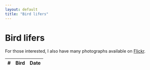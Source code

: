 ```yaml
---
layout: default
title: "Bird lifers"
---
```


# Bird lifers

For those interested, I also have many photographs available on [Flickr](https://www.flickr.com/photos/chrisdown/albums/72157711447135721?layout=justified).

<link rel="stylesheet" href="https://unpkg.com/leaflet@1.7.1/dist/leaflet.css"/>
<script src="https://unpkg.com/leaflet@1.7.1/dist/leaflet.js"></script>
<link rel="stylesheet" href="https://cdnjs.cloudflare.com/ajax/libs/leaflet.fullscreen/3.0.1/Control.FullScreen.min.css" />
<script src="https://cdnjs.cloudflare.com/ajax/libs/leaflet.fullscreen/3.0.1/Control.FullScreen.min.js"></script>
<link rel="stylesheet" href="https://cdnjs.cloudflare.com/ajax/libs/leaflet.markercluster/1.4.1/MarkerCluster.css"/>
<link rel="stylesheet" href="https://cdnjs.cloudflare.com/ajax/libs/leaflet.markercluster/1.4.1/MarkerCluster.Default.css"/>
<script src="https://cdnjs.cloudflare.com/ajax/libs/leaflet.markercluster/1.4.1/leaflet.markercluster.js"></script>

<div id="map"></div>
<div id="sightings-table-container">
    <table id="sightings-table">
        <thead>
            <tr>
                <th>#</th>
                <th>Bird</th>
                <th>Date</th>
            </tr>
        </thead>
        <tbody>
            <!-- Rows will be added here dynamically -->
        </tbody>
    </table>
</div>

<script>
    var map = L.map('map', {
        fullscreenControl: true,
        fullscreenControlOptions: {
            forceSeparateButton: true,
            position: 'topright'
        }
    }).fitWorld();
    L.tileLayer('https://{s}.tile.openstreetmap.org/{z}/{x}/{y}.png', {
        maxZoom: 19,
    }).addTo(map);

    L.Control.textbox = L.Control.extend({
        onAdd: function(map) {
            var text = L.DomUtil.create('span');
            text.id = "bird_tips";
            text.innerHTML = "<span style=\"background-color: rgba(255, 255, 255, 0.5); padding: 0.2em\">Click an entry in the table to focus the map</span>"
            return text;
        },

        onRemove: function(map) { }
    });
    L.control.textbox = function(opts) { return new L.Control.textbox(opts);}
    L.control.textbox({ position: 'bottomleft' }).addTo(map);

    var zoomLevel = 18;

    // disableClusteringAtZoom value should match the same as map.setView()
    var markers = L.markerClusterGroup({ maxClusterRadius: 50, disableClusteringAtZoom: zoomLevel });

    // From lifers.py
    var sightings = [["2017-11-25 16:49", "Tristram's Starling", "Onychognathus tristramii", 31.315917, 35.353886], ["2020-02-13 16:10", "Magnificent Frigatebird", "Fregata magnificens", 13.857731228969316, -61.06208648088452], ["2020-02-14 09:34", "Bananaquit", "Coereba flaveola", 13.851950232, -61.048821832], ["2020-02-14 09:35", "Grey Trembler", "Cinclocerthia gutturalis", 13.85184633, -61.04861106], ["2020-02-14 09:41", "Purple-throated Carib", "Eulampis jugularis", 13.85236906, -61.048686715], ["2020-02-14 16:13", "Lesser Antillean Bullfinch", "Loxigilla noctis", 13.851974769932797, -61.048160431068865], ["2020-02-14 16:21", "Antillean Crested Hummingbird", "Orthorhyncus cristatus", 13.85110744576221, -61.04806698426571], ["2020-02-14 16:25", "Grey Kingbird", "Tyrannus dominicensis", 13.852102451878904, -61.048110104437484], ["2020-02-14 16:32", "Carib Grackle", "Quiscalus lugubris", 13.852383422, -61.048688598], ["2022-03-22 04:50", "Peregrine Falcon", "Falco peregrinus", 41.737265544406995, -74.18890005739351], ["2022-04-28 03:59", "Grey Wagtail", "Motacilla cinerea", 54.903219959864586, -1.5942838623971056], ["2022-06-27 03:41", "Griffon Vulture", "Gyps fulvus", 43.78088144013459, 6.39015315340086], ["2022-11-17 17:25", "Anna's Hummingbird", "Calypte anna", 37.76901379734832, -122.47222973146887], ["2022-11-17 17:27", "Hooded Merganser", "Lophodytes cucullatus", 37.768579541, -122.472643074], ["2022-11-17 17:29", "Song Sparrow", "Melospiza melodia", 37.769117014229636, -122.47210066139671], ["2022-11-17 17:30", "Dark-eyed Junco", "Junco hyemalis", 37.76898504744927, -122.47236826710215], ["2022-11-17 17:32", "Grey-headed Chickadee", "Poecile cinctus", 37.76894446043457, -122.47223281120853], ["2022-11-17 17:35", "American Robin", "Turdus migratorius", 37.770291, -122.46860899999997], ["2022-11-18 17:36", "Brown Pelican", "Pelecanus occidentalis", 37.805716784421776, -122.45339433212598], ["2022-11-18 17:40", "Snowy Egret", "Egretta thula", 37.806173808726605, -122.44996835128326], ["2022-11-18 17:42", "Killdeer", "Charadrius vociferus", 37.8047262030875, -122.45129521827101], ["2022-11-18 17:44", "White-crowned Sparrow", "Zonotrichia leucophrys", 37.80532932261164, -122.4515948663544], ["2022-11-18 17:46", "American White Pelican", "Pelecanus erythrorhynchos", 37.804171915382, -122.45005160626175], ["2023-01-18 09:44", "Common Merganser", "Mergus merganser", 53.75175517349464, -1.4248021701375535], ["2023-01-28 09:40", "Eurasian Teal", "Anas crecca", 53.75136448729458, -1.4239828415227294], ["2023-01-28 10:43", "Common Pochard", "Aythya ferina", 53.751699812365814, -1.3995335625759253], ["2023-01-28 10:58", "Song Thrush", "Turdus philomelos", 52.0916588535104, 0.05431944365309959], ["2023-01-28 11:00", "Eurasian Wigeon", "Mareca penelope", 53.74950969103727, -1.3962101073332462], ["2023-01-28 11:10", "Common Kestrel", "Falco tinnunculus", 53.74920749007112, -1.3895398208613583], ["2023-01-28 14:58", "Gadwall", "Mareca strepera", 52.090176349199155, 0.052510102559296], ["2023-01-29 13:01", "Common Murre", "Uria aalge", 54.151555684139254, -0.17474563384331532], ["2023-01-29 13:48", "Northern Gannet", "Morus bassanus", 54.15326449012734, -0.18422089422401203], ["2023-01-30 13:04", "Western Barn Owl", "Tyto alba", 52.08940588180938, 0.05220626023472619], ["2023-01-30 15:02", "Northern Shoveler", "Spatula clypeata", 52.09016092481211, 0.05252121694439893], ["2023-01-30 16:00", "Redwing", "Turdus iliacus", 52.08948477761714, 0.05216861392372607], ["2023-01-30 16:17", "Yellowhammer", "Emberiza citrinella", 52.092193858685505, 0.05309337579325301], ["2023-03-18 18:04", "Hudsonian Whimbrel", "Numenius hudsonicus", 34.03898200000002, -118.875055], ["2023-03-18 18:10", "Marbled Godwit", "Limosa fedoa", 34.03898200000002, -118.875055], ["2023-03-18 18:13", "Double-crested Cormorant", "Nannopterum auritum", 34.03898200000002, -118.875055], ["2023-03-19 18:16", "Long-billed Curlew", "Numenius americanus", 35.367385943631774, -120.8678573035946], ["2023-03-19 20:14", "Willet", "Tringa semipalmata", 35.36726355634958, -120.86820849921867], ["2023-03-19 20:16", "Turkey Vulture", "Cathartes aura", 35.36710472831917, -120.86766967668908], ["2023-03-19 20:18", "Great Blue Heron", "Ardea herodias", 35.36737099750174, -120.86729419529286], ["2023-03-20 20:23", "California Scrub Jay", "Aphelocoma californica", 36.51963365896235, -121.94958110954195], ["2023-03-20 20:25", "Hairy Woodpecker", "Leuconotopicus villosus", 36.52194255820443, -121.94497012003174], ["2023-03-20 21:32", "Black Oystercatcher", "Haematopus bachmani", 36.51048218036604, -121.9415203159812], ["2023-04-30 16:49", "Red Kite", "Milvus milvus", 51.80481507981158, -0.6004448257231445], ["2023-05-01 16:55", "Common Buzzard", "Buteo buteo", 51.576516298213704, -0.5946453690649776], ["2023-05-29 14:35", "Grey Heron", "Ardea cinerea", 51.77750473688866, -0.5995668722568155], ["2023-05-29 14:41", "Carrion Crow", "Corvus corone", 51.7777377, -0.6009245], ["2023-05-29 14:41", "Western Jackdaw", "Coloeus monedula", 51.7776852, -0.6007893], ["2023-05-29 14:41", "Mallard", "Anas platyrhynchos", 51.7776426, -0.600653], ["2023-05-29 14:42", "European Greenfinch", "Chloris chloris", 51.7776385, -0.6004253], ["2023-05-29 14:42", "Eurasian Magpie", "Pica pica", 51.7776194, -0.600351], ["2023-05-29 14:48", "Black-headed Gull", "Chroicocephalus ridibundus", 51.7768045, -0.5972805], ["2023-05-29 14:55", "European Goldfinch", "Carduelis carduelis", 51.7766268, -0.5967193], ["2023-05-29 14:55", "Eurasian Wren", "Troglodytes troglodytes", 51.7760378, -0.5954463], ["2023-05-29 14:56", "Common Moorhen", "Gallinula chloropus", 51.7760378, -0.5954463], ["2023-05-29 14:57", "Eurasian Blue Tit", "Cyanistes caeruleus", 51.7756841, -0.5947905], ["2023-05-29 15:00", "Common Swift", "Apus apus", 51.7752771, -0.5939532], ["2023-05-29 15:01", "House Sparrow", "Passer domesticus", 51.7748082, -0.592784], ["2023-05-29 15:05", "Common Wood Pigeon", "Columba palumbus", 51.7735453, -0.5902246], ["2023-05-29 15:18", "Eurasian Collared Dove", "Streptopelia decaocto", 51.7678063, -0.5831881], ["2023-05-29 15:20", "European Robin", "Erithacus rubecula", 51.7678921, -0.5833552], ["2023-05-29 16:01", "Great Cormorant", "Phalacrocorax carbo", 51.762464599999994, -0.563583599999987], ["2023-05-29 16:07", "Eurasian Coot", "Fulica atra", 51.7634664, -0.5605747], ["2023-05-30 18:18", "European Herring Gull", "Larus argentatus", 51.5039774, -0.0461253], ["2023-06-04 18:16", "Tufted Duck", "Aythya fuligula", 51.5033992, -0.0471679], ["2023-06-04 18:16", "Mute Swan", "Cygnus olor", 51.5033992, -0.0471679], ["2023-06-04 18:17", "Rock Dove", "Columba livia", 51.5033992, -0.0471679], ["2023-06-04 18:20", "Common Starling", "Sturnus vulgaris", 51.5034795, -0.0466043], ["2023-06-04 18:23", "Egyptian Goose", "Alopochen aegyptiaca", 51.5025477, -0.0470297], ["2023-06-09 23:00", "Collared Kingfisher", "Todiramphus chloris", 1.4398115050386904, 103.73480001172275], ["2023-06-09 23:00", "Spotted Dove", "Spilopelia chinensis", 1.4396881410651825, 103.7348801839442], ["2023-06-09 23:00", "Zebra Dove", "Geopelia striata", 1.4397191114682717, 103.73472948942253], ["2023-06-09 23:00", "Himalayan Swiftlet", "Aerodramus brevirostris", 1.4401224672830084, 103.73471979478137], ["2023-06-09 23:00", "Olive-winged Bulbul", "Pycnonotus plumosus", 1.4400700685217773, 103.73484436576013], ["2023-06-09 23:00", "Slaty-breasted Rail", "Lewinia striata", 1.4398686925712771, 103.73471403726876], ["2023-06-09 23:00", "Blue-throated Bee-eater", "Merops viridis", 1.4397959298340575, 103.73447666032382], ["2023-06-09 23:00", "White-breasted Waterhen", "Amaurornis phoenicurus", 1.4402618951143442, 103.73498804558159], ["2023-06-09 23:30", "Scarlet-backed Flowerpecker", "Dicaeum cruentatum", 1.4398071288491425, 103.73488937047131], ["2023-06-09 23:30", "Yellow-vented Bulbul", "Pycnonotus goiavier", 1.4398446621731198, 103.73477278032345], ["2023-06-09 23:45", "Ashy Tailorbird", "Orthotomus ruficeps", 1.4426957882254874, 103.73669265964509], ["2023-06-10 00:00", "Great Egret", "Ardea alba", 1.4431630600407683, 103.73651892361715], ["2023-06-10 00:00", "Pink-necked Green Pigeon", "Treron vernans", 1.4425800768646915, 103.73675737057465], ["2023-06-10 00:00", "White-bellied Sea Eagle", "Haliaeetus leucogaster", 1.4409551509377485, 103.73644673936865], ["2023-06-10 01:00", "Milky Stork", "Mycteria cinerea", 1.446774512261273, 103.73201546450537], ["2023-06-10 01:30", "Little Egret", "Egretta garzetta", 1.4441359139719296, 103.73594090792358], ["2023-06-10 01:30", "Black-naped Oriole", "Oriolus chinensis", 1.4400456046120198, 103.73591585902892], ["2023-06-10 03:00", "House Crow", "Corvus splendens", 1.4465439098056496, 103.73206650379039], ["2023-06-10 04:00", "Asian Glossy Starling", "Aplonis panayensis", 1.4403817092242726, 103.73565370192603], ["2023-06-10 04:00", "Olive-backed Sunbird", "Cinnyris jugularis", 1.4470327840867323, 103.7280324380352], ["2023-06-10 04:30", "Pacific Swallow", "Hirundo tahitica", 1.4408056942100669, 103.73638465696371], ["2023-06-11 02:00", "Long-tailed Shrike", "Lanius schach", 1.4161001231904902, 103.91343301312327], ["2023-06-11 02:00", "Javan Myna", "Acridotheres javanicus", 1.415982955, 103.912557859], ["2023-06-11 02:00", "Eurasian Tree Sparrow", "Passer montanus", 1.420652345094581, 103.91277241408284], ["2023-06-11 02:30", "Red-breasted Parakeet", "Psittacula alexandri", 1.4160778968936067, 103.91647271681654], ["2023-06-11 03:28", "Red Junglefowl", "Gallus gallus", 1.4125290000000268, 103.92126740000003], ["2023-06-11 04:00", "Malaysian Pied Fantail", "Rhipidura javanica", 1.4102004082321482, 103.92005745374797], ["2023-06-11 04:03", "White-throated Kingfisher", "Halcyon smyrnensis", 1.4085568999999847, 103.92219549999999], ["2023-06-11 05:00", "Scaly-breasted Munia", "Lonchura punctulata", 1.4086000739045643, 103.92237862874912], ["2023-06-11 05:00", "Baya Weaver", "Ploceus philippinus", 1.4075945410850121, 103.92449716310443], ["2023-06-11 05:30", "Oriental Dollarbird", "Eurystomus orientalis", 1.405824918387648, 103.92831286704597], ["2023-06-11 06:00", "Oriental Magpie-Robin", "Copsychus saularis", 1.4057348350046874, 103.92292209900887], ["2023-06-11 06:30", "Jungle Myna", "Acridotheres fuscus", 1.4073563282691244, 103.92104578608291], ["2023-06-11 08:00", "Crested Myna", "Acridotheres cristatellus", 1.3955813869160132, 103.9296470282988], ["2023-06-11 08:00", "Common Iora", "Aegithina tiphia", 1.3955141429654359, 103.92970802417011], ["2023-06-11 09:30", "Little Tern", "Sternula albifrons", 1.3963406177797668, 103.92209642844324], ["2023-06-12 23:45", "Red-whiskered Bulbul", "Pycnonotus jocosus", 1.4192736466052924, 103.91335519534408], ["2023-06-13 00:15", "Barn Swallow", "Hirundo rustica", 1.40801465, 103.919256438], ["2023-06-13 00:30", "Swinhoe's White-eye", "Zosterops simplex", 1.4072035947404413, 103.92117185322905], ["2023-06-13 00:45", "Little Bronze Cuckoo", "Chrysococcyx minutillus", 1.407556454783157, 103.92008640993424], ["2023-06-13 01:00", "Sooty-headed Bulbul", "Pycnonotus aurigaster", 1.407879227673123, 103.919591343452], ["2023-06-15 00:00", "Asian Koel", "Eudynamys scolopaceus", 1.2855259004309825, 103.86312346339984], ["2023-06-16 10:30", "Sunda Pygmy Woodpecker", "Yungipicus moluccensis", 1.2830670527781365, 103.8635916380776], ["2023-06-17 19:17", "Rufous Woodpecker", "Micropternus brachyurus", 1.28302123284432, 103.86357859856928], ["2023-06-19 00:30", "Blue-crowned Hanging Parrot", "Loriculus galgulus", 1.283079924, 103.863550264], ["2023-06-20 08:56", "Brown-breasted Bulbul", "Pycnonotus xanthorrhous", 26.887176484, 100.23356152], ["2023-06-20 09:35", "Little Grebe", "Tachybaptus ruficollis", 26.8868021, 100.232584], ["2023-06-20 10:00", "Black-throated Bushtit", "Aegithalos concinnus", 26.89080446313617, 100.23209341112596], ["2023-06-20 10:00", "Plumbeous Water Redstart", "Phoenicurus fuliginosus", 26.891008973, 100.231155194], ["2023-06-21 01:37", "White Wagtail", "Motacilla alba", 26.930497060781708, 100.22251884336492], ["2023-06-21 08:58", "Great Crested Grebe", "Podiceps cristatus", 27.9041273, 99.9429216], ["2023-06-21 09:00", "Hume's Leaf Warbler", "Phylloscopus humei", 27.915341907676027, 99.9357587451264], ["2023-06-21 09:15", "Ferruginous Duck", "Aythya nyroca", 27.906699700000004, 99.95122289999999], ["2023-06-22 02:39", "Red-billed Chough", "Pyrrhocorax pyrrhocorax", 27.862668300483374, 99.70489796857639], ["2023-06-23 09:00", "Grey-backed Thrush", "Turdus hortulorum", 26.886812090695013, 100.23389089685486], ["2023-06-29 07:49", "Brown Shrike", "Lanius cristatus", 47.2547373, 132.6224997], ["2023-06-29 23:32", "Striated Swallow", "Cecropis striolata", 47.586984844390884, 133.5082602722449], ["2023-06-29 23:54", "Common Pheasant", "Phasianus colchicus", 47.35933180000004, 133.10271719999997], ["2023-06-30 00:30", "Eastern Spot-billed Duck", "Anas zonorhyncha", 47.72663907878046, 133.6064108088026], ["2023-06-30 03:19", "Black-tailed Godwit", "Limosa limosa", 47.553517739975725, 133.52511753792476], ["2023-06-30 03:39", "Oriental Stork", "Ciconia boyciana", 47.552940400000004, 133.38065469999998], ["2023-06-30 15:48", "Eurasian Crag Martin", "Ptyonoprogne rupestris", 47.27146585659984, 132.6220408329121], ["2023-07-01 02:20", "Oriental Turtle Dove", "Streptopelia orientalis", 47.27045855935351, 132.577838608771], ["2023-07-01 03:00", "Red-rumped Swallow", "Cecropis daurica", 47.27466522685636, 132.56210868225742], ["2023-07-01 09:00", "Common Nightingale", "Luscinia megarhynchos", 47.2708353045444, 132.62327391997724], ["2023-07-03 10:58", "Common Tern", "Sterna hirundo", 45.7751834, 126.59967560000001], ["2023-07-04 08:30", "Indian Spot-billed Duck", "Anas poecilorhyncha", 35.00648882597335, 135.7778601627498], ["2023-07-04 09:06", "Large-billed Crow", "Corvus macrorhynchos", 35.0045532, 135.7800384], ["2023-07-06 09:53", "Black Kite", "Milvus migrans", 34.99662970000003, 135.76857080000002], ["2023-07-07 04:49", "Brown-eared Bulbul", "Hypsipetes amaurotis", 35.0191156, 135.6739366], ["2023-07-07 05:17", "Japanese Bush Warbler", "Horornis diphone", 35.0139665, 135.6764921], ["2023-07-09 09:33", "White-cheeked Starling", "Spodiopsar cineraceus", 35.71494710000001, 139.773704], ["2023-07-16 13:16", "Eurasian Jay", "Garrulus glandarius", 51.4978458, -0.0396091], ["2023-07-16 13:27", "Long-tailed Tit", "Aegithalos caudatus", 51.4997772, -0.0405899], ["2023-07-16 14:53", "Common Gull", "Larus canus", 51.503006877435276, -0.046950917192674524], ["2023-07-17 11:32", "Common House Martin", "Delichon urbicum", 51.50585027492837, -0.04579754584943885], ["2023-07-21 19:14", "Rose-ringed Parakeet", "Psittacula krameri", 51.56633939999999, -0.03962699999999586], ["2023-07-23 17:06", "Canada Goose", "Branta canadensis", 51.45859990000002, -0.3079131000000359], ["2023-07-25 07:23", "Common Chaffinch", "Fringilla coelebs", 55.0456484, -1.6120424], ["2023-07-25 07:48", "Great Tit", "Parus major", 55.0454374, -1.6087987], ["2023-07-25 08:05", "Stock Dove", "Columba oenas", 55.0454874, -1.6088134], ["2023-07-25 14:17", "Eurasian Sparrowhawk", "Accipiter nisus", 54.895853100000004, -1.482657200000034], ["2023-07-25 17:00", "Eurasian Nuthatch", "Sitta europaea", 54.89908541852157, -1.4757280794181893], ["2023-07-25 18:05", "Great Spotted Woodpecker", "Dendrocopos major", 54.899940674534136, -1.4755725990578128], ["2023-07-25 18:10", "Dunnock", "Prunella modularis", 54.8973326779472, -1.4775366526603477], ["2023-07-25 18:20", "Eurasian Curlew", "Numenius arquata", 54.89731320990982, -1.4780331394762243], ["2023-07-25 18:22", "Northern Lapwing", "Vanellus vanellus", 54.89951951538767, -1.4759337729981326], ["2023-07-25 18:24", "Common Shelduck", "Tadorna tadorna", 54.89966394441593, -1.4784748330719708], ["2023-07-25 18:25", "Pied Avocet", "Recurvirostra avosetta", 54.89814992200978, -1.4763435464158476], ["2023-07-25 19:42", "Coal Tit", "Periparus ater", 55.044975607733406, -1.6092106122850112], ["2023-07-26 15:06", "Common Blackbird", "Turdus merula", 55.052637, -1.6425441], ["2023-07-26 15:44", "Greylag Goose", "Anser anser", 55.0547987, -1.6420709], ["2023-07-26 17:00", "Eurasian Bullfinch", "Pyrrhula pyrrhula", 54.89817166801278, -1.4767040452757954], ["2023-07-26 17:38", "Common Chiffchaff", "Phylloscopus collybita", 55.0453323, -1.6120773], ["2023-07-27 10:39", "Sandwich Tern", "Thalasseus sandvicensis", 55.1737346, -1.5169254], ["2023-07-27 18:46", "Common Linnet", "Linaria cannabina", 55.08379579999998, -1.472825900000032], ["2023-07-27 18:50", "Common Redshank", "Tringa totanus", 55.083552500000025, -1.4739193999999995], ["2023-07-28 13:09", "Eurasian Reed Warbler", "Acrocephalus scirpaceus", 55.2964441, -1.5832255], ["2023-07-28 14:37", "Eurasian Whimbrel", "Numenius phaeopus", 55.3151986, -1.55661], ["2023-07-28 14:37", "Common Ringed Plover", "Charadrius hiaticula", 55.3151986, -1.5566100000000063], ["2023-07-28 14:59", "Eurasian Oystercatcher", "Haematopus ostralegus", 55.3210684, -1.550405], ["2023-07-30 12:18", "Common Sandpiper", "Actitis hypoleucos", 54.8991244, -1.4781303], ["2023-08-06 12:45", "Lesser Black-backed Gull", "Larus fuscus", 51.5071054, -0.0435972], ["2023-08-06 16:59", "Red-crested Pochard", "Netta rufina", 51.5022552, -0.1368152], ["2023-08-12 01:32", "Glaucous-winged Gull", "Larus glaucescens", 47.6272298, -122.3367631], ["2023-08-12 01:49", "American Crow", "Corvus brachyrhynchos", 47.6294032, -122.3404465], ["2023-08-12 13:11", "American Goldfinch", "Spinus tristis", 47.65801820000001, -122.29342890000002], ["2023-08-12 13:11", "Caspian Tern", "Hydroprogne caspia", 47.6580182, -122.2934289], ["2023-08-12 13:11", "Red-winged Blackbird", "Agelaius phoeniceus", 47.6580182, -122.2934289], ["2023-08-12 13:11", "Bald Eagle", "Haliaeetus leucocephalus", 47.65801820000001, -122.29342890000002], ["2023-08-12 13:42", "Bewick's Wren", "Thryomanes bewickii", 47.6549226, -122.2944281], ["2023-08-12 13:43", "Black-capped Chickadee", "Poecile atricapillus", 47.6549185, -122.2946041], ["2023-08-12 13:47", "House Finch", "Haemorhous mexicanus", 47.6549412, -122.2946712], ["2023-08-12 14:35", "Cooper's Hawk", "Accipiter cooperii", 47.6539755, -122.2948804], ["2023-08-12 14:42", "Purple Martin", "Progne subis", 47.6540435, -122.2947485], ["2023-08-12 15:21", "Downy Woodpecker", "Dryobates pubescens", 47.6558225, -122.2967833], ["2023-08-12 15:27", "Western Osprey", "Pandion haliaetus", 47.6554839, -122.2969313], ["2023-08-12 15:35", "Wood Duck", "Aix sponsa", 47.6557253, -122.2967791], ["2023-08-12 16:00", "Pied-billed Grebe", "Podilymbus podiceps", 47.6541711, -122.2922956], ["2023-08-12 17:16", "Spotted Towhee", "Pipilo maculatus", 47.656599, -122.2969144], ["2023-08-12 20:45", "Violet-green Swallow", "Tachycineta thalassina", 47.6656733, -122.4214357], ["2023-08-12 21:11", "California Gull", "Larus californicus", 47.6639327, -122.4279892], ["2023-08-12 22:02", "American Bushtit", "Psaltriparus minimus", 47.6583934, -122.4252222], ["2023-08-12 22:37", "Brown-headed Cowbird", "Molothrus ater", 47.65597, -122.4123228], ["2023-08-14 00:44", "Tree Swallow", "Tachycineta bicolor", 47.6579048, -122.2967564], ["2023-08-20 01:48", "Northern Raven", "Corvus corax", 46.9103061, -121.584013], ["2023-08-23 00:40", "Black-necked Stilt", "Himantopus mexicanus", 37.4358604, -122.0994338], ["2023-08-23 00:40", "American Avocet", "Recurvirostra americana", 37.43520996265998, -122.09695960898276], ["2023-08-23 00:40", "Long-billed Dowitcher", "Limnodromus scolopaceus", 37.43523586915524, -122.09705815398698], ["2023-08-23 00:40", "American Cliff Swallow", "Petrochelidon pyrrhonota", 37.43542600683045, -122.09778141449995], ["2023-08-23 00:40", "Brewer's Blackbird", "Euphagus cyanocephalus", 37.434769824860844, -122.09528538499092], ["2023-08-23 00:40", "Cackling Goose", "Branta hutchinsii", 37.43452743164425, -122.09436335904996], ["2023-08-23 00:40", "Short-billed Dowitcher", "Limnodromus griseus", 37.4358604, -122.0994338], ["2023-08-23 01:28", "Greater Yellowlegs", "Tringa melanoleuca", 37.4349497, -122.0962786], ["2023-08-23 01:32", "Ring-billed Gull", "Larus delawarensis", 37.4346149, -122.0953702], ["2023-08-23 02:08", "Black Phoebe", "Sayornis nigricans", 37.4355703, -122.0978624], ["2023-08-23 02:27", "Mourning Dove", "Zenaida macroura", 37.441056, -122.0933916], ["2023-08-23 02:36", "Savannah Sparrow", "Passerculus sandwichensis", 37.4428554, -122.0928335], ["2023-08-24 00:04", "Red-tailed Hawk", "Buteo jamaicensis", 37.48554610000003, -122.15016840000001], ["2023-08-24 00:29", "Semipalmated Sandpiper", "Calidris pusilla", 37.4556208, -122.1090252], ["2023-08-24 00:29", "Northern Mockingbird", "Mimus polyglottos", 37.4556208, -122.1090252], ["2023-08-24 00:33", "Northern Harrier", "Circus hudsonius", 37.4560175, -122.1088445], ["2023-08-24 00:42", "Bar-tailed Godwit", "Limosa lapponica", 37.4565469, -122.1082272], ["2023-08-24 01:03", "Least Sandpiper", "Calidris minutilla", 37.4590995, -122.1069269], ["2023-08-24 02:09", "California Towhee", "Melozone crissalis", 37.4547009, -122.1093453], ["2023-08-24 02:47", "Black-crowned Night Heron", "Nycticorax nycticorax", 37.4555994, -122.100589], ["2023-08-26 00:33", "Western Gull", "Larus occidentalis", 37.8291389, -122.5344398], ["2023-08-27 18:07", "Heermann's Gull", "Larus heermanni", 37.468827900000036, -122.44683480000002], ["2023-08-28 15:19", "Great-tailed Grackle", "Quiscalus mexicanus", 37.476161186964475, -122.44891553456165], ["2023-09-02 19:06", "Blue Jay", "Cyanocitta cristata", 40.8089085, -73.9665065], ["2023-09-02 19:13", "Red-bellied Woodpecker", "Melanerpes carolinus", 40.809254, -73.9661501], ["2023-09-02 19:26", "Common Grackle", "Quiscalus quiscula", 40.8087537, -73.9668079], ["2023-09-02 20:30", "American Herring Gull", "Larus smithsonianus", 40.8217573, -73.958113], ["2023-09-02 22:43", "Northern Cardinal", "Cardinalis cardinalis", 40.8617931, -73.9329672], ["2023-09-02 22:53", "Grey Catbird", "Dumetella carolinensis", 40.8617555, -73.9337565], ["2023-09-03 20:27", "Monk Parakeet", "Myiopsitta monachus", 40.6577492, -73.9949739], ["2023-09-03 21:07", "American Redstart", "Setophaga ruticilla", 40.6534849, -73.9992697], ["2023-09-03 21:07", "Chimney Swift", "Chaetura pelagica", 40.6534849, -73.9992697], ["2023-09-29 10:49", "Common Kingfisher", "Alcedo atthis", 43.3390960836555, 3.2075424605085914], ["2023-09-30 13:10", "Black-winged Stilt", "Himantopus himantopus", 43.5540143, 3.904057099999989], ["2023-09-30 13:10", "Western Cattle Egret", "Bubulcus ibis", 43.5540143, 3.904057099999989], ["2023-09-30 14:11", "Greater Flamingo", "Phoenicopterus roseus", 43.5498799, 3.9067726], ["2023-09-30 15:58", "Little Ringed Plover", "Charadrius dubius", 43.544506, 3.9064692], ["2023-09-30 15:58", "Green Sandpiper", "Tringa ochropus", 43.544506, 3.9064692], ["2023-10-15 13:30", "European Stonechat", "Saxicola rubicola", 51.37740340000001, 0.7833990999999685], ["2023-10-15 13:30", "Common Reed Bunting", "Emberiza schoeniclus", 51.37740340000001, 0.7833990999999685], ["2023-10-15 13:30", "Grey Plover", "Pluvialis squatarola", 51.37740340000001, 0.7833990999999685], ["2023-10-15 13:30", "Dunlin", "Calidris alpina", 51.37740340000001, 0.7833990999999685], ["2023-10-15 13:30", "Rook", "Corvus frugilegus", 51.37740340000001, 0.7833990999999685], ["2023-10-15 13:30", "Western Marsh Harrier", "Circus aeruginosus", 51.37740340000001, 0.7833990999999685], ["2023-10-15 13:30", "Ruddy Turnstone", "Arenaria interpres", 51.37740340000001, 0.7833990999999685], ["2023-10-23 16:09", "Pink-footed Goose", "Anser brachyrhynchus", 52.8625865, 0.4483559], ["2023-10-24 07:51", "Eurasian Skylark", "Alauda arvensis", 52.95635699999998, 1.0175437999999701], ["2023-10-24 07:59", "Cetti's Warbler", "Cettia cetti", 52.9602781, 1.0183197], ["2023-10-24 09:08", "Meadow Pipit", "Anthus pratensis", 52.9613219, 1.0204737], ["2023-10-24 10:08", "Brant Goose", "Branta bernicla", 52.95693029315825, 1.052026489872702], ["2023-10-24 11:38", "Fieldfare", "Turdus pilaris", 52.9560727, 1.0582338], ["2023-10-24 11:48", "Water Rail", "Rallus aquaticus", 52.9525002, 1.0486335], ["2023-10-24 11:49", "Common Snipe", "Gallinago gallinago", 52.9560474, 1.0582331], ["2023-10-24 12:03", "Water Pipit", "Anthus spinoletta", 52.9560673, 1.0582827], ["2023-10-25 09:21", "Sanderling", "Calidris alba", 52.9761136, 0.6040058], ["2023-10-25 11:12", "Northern Pintail", "Anas acuta", 52.9693183, 0.6069396], ["2023-10-25 11:21", "Little Stint", "Calidris minuta", 52.9696765, 0.6068388], ["2023-10-25 11:34", "European Golden Plover", "Pluvialis apricaria", 52.9693083, 0.6070635], ["2023-10-25 11:56", "Bearded Reedling", "Panurus biarmicus", 52.965005, 0.6035419], ["2023-12-03 14:40", "Blue-grey Tanager", "Thraupis episcopus", 10.2043815, -84.1615638], ["2023-12-03 14:40", "Finsch's Parakeet", "Psittacara finschi", 10.204381500000036, -84.16156380000001], ["2023-12-03 14:40", "Black-bellied Hummingbird", "Eupherusa nigriventris", 10.204381500000036, -84.16156380000001], ["2023-12-03 14:40", "Tropical Kingbird", "Tyrannus melancholicus", 10.2043815, -84.1615638], ["2023-12-03 14:42", "Scarlet-rumped Tanager", "Ramphocelus passerinii", 10.2043417, -84.161544], ["2023-12-03 16:37", "Great Kiskadee", "Pitangus sulphuratus", 10.2041723, -84.1620386], ["2023-12-03 16:38", "Violet Sabrewing", "Campylopterus hemileucurus", 10.204242, -84.1620503], ["2023-12-03 16:39", "Green-crowned Brilliant", "Heliodoxa jacula", 10.2041948, -84.1620326], ["2023-12-03 17:06", "Coppery-headed Emerald", "Microchera cupreiceps", 10.204234, -84.1619884], ["2023-12-03 17:06", "Purple-throated Mountaingem", "Lampornis calolaemus", 10.2042037, -84.1620223], ["2023-12-03 17:20", "Rufous-collared Sparrow", "Zonotrichia capensis", 10.2039856, -84.1620934], ["2023-12-03 17:48", "Black Vulture", "Coragyps atratus", 10.204205, -84.162082], ["2023-12-03 17:50", "Green Thorntail", "Discosura conversii", 10.2042136, -84.1620478], ["2023-12-03 18:36", "Rufous-tailed Hummingbird", "Amazilia tzacatl", 10.2043643, -84.1615854], ["2023-12-03 18:36", "Blue-and-white Swallow", "Pygochelidon cyanoleuca", 10.2044149, -84.1615692], ["2023-12-03 18:37", "Clay-colored Thrush", "Turdus grayi", 10.2043751, -84.1615739], ["2023-12-03 21:18", "Buff-throated Saltator", "Saltator maximus", 10.686605599999995, -84.18077070000001], ["2023-12-03 21:18", "Yellow-throated Euphonia", "Euphonia hirundinacea", 10.686605599999995, -84.18077070000001], ["2023-12-03 21:18", "Palm Tanager", "Thraupis palmarum", 10.686605599999995, -84.18077070000001], ["2023-12-03 21:18", "Melodious Blackbird", "Dives dives", 10.686605599999995, -84.18077070000001], ["2023-12-03 21:18", "King Vulture", "Sarcoramphus papa", 10.6866056, -84.1807707], ["2023-12-03 21:18", "Montezuma Oropendola", "Psarocolius montezuma", 10.6866409, -84.1807701], ["2023-12-03 22:04", "Black-cheeked Woodpecker", "Melanerpes pucherani", 10.6871269, -84.1806074], ["2023-12-03 22:05", "Keel-billed Toucan", "Ramphastos sulfuratus", 10.6871269, -84.1806074], ["2023-12-03 22:05", "Baltimore Oriole", "Icterus galbula", 10.6871269, -84.1806074], ["2023-12-03 22:23", "Green Honeycreeper", "Chlorophanes spiza", 10.6870693, -84.1806191], ["2023-12-03 22:27", "Great Curassow", "Crax rubra", 10.6870353, -84.180556], ["2023-12-03 22:58", "Collared Aracari", "Pteroglossus torquatus", 10.6870724, -84.1806218], ["2023-12-03 23:01", "Golden-hooded Tanager", "Stilpnia larvata", 10.6870829, -84.1806141], ["2023-12-03 23:06", "Red-lored Amazon", "Amazona autumnalis", 10.6871051, -84.180629], ["2023-12-03 23:08", "Ringed Kingfisher", "Megaceryle torquata", 10.6870882, -84.1806016], ["2023-12-04 12:07", "Scarlet Macaw", "Ara macao", 10.687016, -84.1806763], ["2023-12-04 12:38", "Brown-hooded Parrot", "Pyrilia haematotis", 10.6867123, -84.1804142], ["2023-12-04 14:12", "Black-cowled Oriole", "Icterus prosthemelas", 10.6870183, -84.1806052], ["2023-12-04 14:13", "Red-legged Honeycreeper", "Cyanerpes cyaneus", 10.6869906, -84.1806417], ["2023-12-04 14:20", "Social Flycatcher", "Myiozetetes similis", 10.6869599, -84.1805892], ["2023-12-04 16:36", "Variable Seedeater", "Sporophila corvina", 10.6869684, -84.1806534], ["2023-12-04 17:13", "Olive-backed Euphonia", "Euphonia gouldi", 10.6869272, -84.180662], ["2023-12-04 19:34", "White-collared Manakin", "Manacus candei", 10.6883973, -84.1798237], ["2023-12-04 23:19", "Boat-billed Flycatcher", "Megarynchus pitangua", 10.6868707, -84.180537], ["2023-12-04 23:19", "Yellow-crowned Euphonia", "Euphonia luteicapilla", 10.6868707, -84.180537], ["2023-12-05 12:22", "Red-capped Manakin", "Ceratopipra mentalis", 10.6866223, -84.1805272], ["2023-12-05 12:24", "Yellow-throated Toucan", "Ramphastos ambiguus", 10.6866272, -84.1805317], ["2023-12-05 13:14", "Pale-billed Woodpecker", "Campephilus guatemalensis", 10.6866179, -84.1807758], ["2023-12-05 13:14", "Plain-colored Tanager", "Tangara inornata", 10.686579, -84.1806251], ["2023-12-05 13:50", "Summer Tanager", "Piranga rubra", 10.6869493, -84.1805809], ["2023-12-06 11:54", "Chestnut-colored Woodpecker", "Celeus castaneus", 10.687002600000012, -84.1808062], ["2023-12-06 11:54", "Orange-chinned Parakeet", "Brotogeris jugularis", 10.687002600000012, -84.1808062], ["2023-12-06 11:54", "White-crowned Parrot", "Pionus senilis", 10.687002600000012, -84.1808062], ["2023-12-08 12:07", "White-fronted Amazon", "Amazona albifrons", 10.3069161, -84.8118401], ["2023-12-08 12:13", "Golden-browed Chlorophonia", "Chlorophonia callophrys", 10.3069217, -84.8119724], ["2023-12-08 12:13", "Emerald Toucanet", "Aulacorhynchus prasinus", 10.3069217, -84.8119724], ["2023-12-08 12:17", "Black Guan", "Chamaepetes unicolor", 10.3069429, -84.8118448], ["2023-12-08 12:29", "Golden-olive Woodpecker", "Colaptes rubiginosus", 10.308005, -84.812503], ["2023-12-08 12:29", "House Wren", "Troglodytes aedon", 10.308005, -84.812503], ["2023-12-08 12:47", "Grey-headed Chachalaca", "Ortalis cinereiceps", 10.3076449, -84.812061], ["2023-12-08 13:04", "Lesson's Motmot", "Momotus lessonii", 10.3070043, -84.8118562], ["2023-12-08 13:28", "Magenta-throated Woodstar", "Philodice bryantae", 10.3059219, -84.8076995], ["2023-12-08 13:33", "Tennessee Warbler", "Leiothlypis peregrina", 10.3066441, -84.8075288], ["2023-12-08 13:45", "Lesser Greenlet", "Pachysylvia decurtata", 10.3071248, -84.8062235], ["2023-12-08 13:45", "Black-and-white Warbler", "Mniotilta varia", 10.3071607, -84.8061946], ["2023-12-08 13:45", "Black-throated Green Warbler", "Setophaga virens", 10.3071607, -84.8061946], ["2023-12-08 13:45", "Mistletoe Tyrannulet", "Zimmerius parvus", 10.3071607, -84.8061946], ["2023-12-08 13:46", "Philadelphia Vireo", "Vireo philadelphicus", 10.3071607, -84.8061946], ["2023-12-08 13:49", "White-naped Brushfinch", "Atlapetes albinucha", 10.3070651, -84.8059717], ["2023-12-08 13:58", "Yellow-faced Grassquit", "Tiaris olivaceus", 10.3068949, -84.8060127], ["2023-12-08 13:58", "Olivaceous Woodcreeper", "Sittasomus griseicapillus", 10.3069317, -84.806056], ["2023-12-08 13:58", "Mountain Elaenia", "Elaenia frantzii", 10.3069317, -84.806056], ["2023-12-08 13:58", "Lesser Violetear", "Colibri cyanotus", 10.3069317, -84.806056], ["2023-12-08 14:04", "Stripe-tailed Hummingbird", "Eupherusa eximia", 10.3068966, -84.8060436], ["2023-12-08 14:06", "Chestnut-capped Warbler", "Basileuterus delattrii", 10.3069075, -84.8058771], ["2023-12-08 14:23", "Wilson's Warbler", "Cardellina pusilla", 10.307152, -84.8058036], ["2023-12-08 14:23", "Cabanis's Wren", "Cantorchilus modestus", 10.307152, -84.8058036], ["2023-12-08 14:23", "Ruby-throated Hummingbird", "Archilochus colubris", 10.307152, -84.8058036], ["2023-12-08 14:25", "Slaty Antwren", "Myrmotherula schisticolor", 10.3072892, -84.8060657], ["2023-12-08 14:34", "Mountain Thrush", "Turdus plebejus", 10.3078754, -84.8054867], ["2023-12-08 14:50", "Squirrel Cuckoo", "Piaya cayana", 10.3085895, -84.8045933], ["2023-12-08 15:20", "Scarlet-thighed Dacnis", "Dacnis venusta", 10.3063318, -84.8027533], ["2023-12-08 15:35", "Northern Tufted Flycatcher", "Mitrephanes phaeocercus", 10.3049958, -84.7999572], ["2023-12-08 16:04", "Golden-crowned Warbler", "Basileuterus culicivorus", 10.3073537, -84.7961525], ["2023-12-08 16:04", "Black-eared Warbler", "Basileuterus melanotis", 10.3073254, -84.7961984], ["2023-12-08 16:41", "Ochraceous Wren", "Troglodytes ochraceus", 10.3083447, -84.7995966], ["2023-12-08 16:58", "White-throated Spadebill", "Platyrinchus mystaceus", 10.3071112, -84.8021763], ["2023-12-08 17:06", "Brown Jay", "Psilorhinus morio", 10.306692, -84.8040664], ["2023-12-08 17:22", "Yellowish Flycatcher", "Empidonax flavescens", 10.3073517, -84.8054012], ["2023-12-08 17:22", "Kentucky Warbler", "Geothlypis formosa", 10.3073517, -84.8054012], ["2023-12-08 17:22", "Swainson's Thrush", "Catharus ustulatus", 10.3073517, -84.8054012], ["2023-12-08 17:22", "Slate-throated Whitestart", "Myioborus miniatus", 10.3073517, -84.8054012], ["2023-12-08 17:34", "Orange-fronted Parakeet", "Eupsittula canicularis", 10.3063412, -84.8074178], ["2023-12-08 17:35", "Spotted Barbtail", "Premnoplex brunnescens", 10.3063297, -84.8073993], ["2023-12-08 17:36", "Collared Whitestart", "Myioborus torquatus", 10.3063225, -84.8073533], ["2023-12-08 18:59", "Azure-hooded Jay", "Cyanolyca cucullata", 10.3021925, -84.7944301], ["2023-12-08 19:10", "Grey-breasted Wood Wren", "Henicorhina leucophrys", 10.3018224, -84.7938521], ["2023-12-08 19:11", "Common Bush Tanager", "Chlorospingus flavopectus", 10.3016685, -84.7936958], ["2023-12-08 19:30", "Lineated Foliage-gleaner", "Syndactyla subalaris", 10.3015342, -84.7936445], ["2023-12-08 19:30", "Ruddy Treerunner", "Margarornis rubiginosus", 10.3015459, -84.7937052], ["2023-12-08 19:39", "Resplendent Quetzal", "Pharomachrus mocinno", 10.301548, -84.7933912], ["2023-12-08 21:16", "Spotted Woodcreeper", "Xiphorhynchus erythropygius", 10.3057682, -84.7941382], ["2023-12-08 21:38", "Barred Forest Falcon", "Micrastur ruficollis", 10.3025079, -84.7958787], ["2023-12-09 12:31", "Collared Trogon", "Trogon collaris", 10.2812697, -84.7913981], ["2023-12-09 12:35", "Blue-vented Hummingbird", "Saucerottia hoffmanni", 10.2811032, -84.7919365], ["2023-12-09 12:44", "Ruddy Pigeon", "Patagioenas subvinacea", 10.2811895, -84.7915747], ["2023-12-09 12:56", "Hoffmann's Woodpecker", "Melanerpes hoffmannii", 10.281285, -84.7915659], ["2023-12-09 13:17", "Chestnut-capped Brushfinch", "Arremon brunneinucha", 10.2809661, -84.7915123], ["2023-12-09 13:19", "Hepatic Tanager", "Piranga hepatica", 10.2808932, -84.7915594], ["2023-12-09 13:53", "Great Black Hawk", "Buteogallus urubitinga", 10.2808771, -84.7912336], ["2023-12-09 14:39", "Rufous-and-white Wren", "Thryophilus rufalbus", 10.2818299, -84.7885152], ["2023-12-09 15:16", "Chestnut-sided Warbler", "Setophaga pensylvanica", 10.2819914, -84.7899065], ["2023-12-09 15:31", "Brown-crested Flycatcher", "Myiarchus tyrannulus", 10.282051, -84.7905357], ["2023-12-09 15:31", "Golden-winged Warbler", "Vermivora chrysoptera", 10.2820769, -84.7905738], ["2023-12-09 15:34", "Cinnamon-bellied Saltator", "Saltator grandis", 10.2821155, -84.7906316], ["2023-12-09 16:24", "Silver-throated Tanager", "Tangara icterocephala", 10.281017, -84.7891428], ["2023-12-09 16:24", "Green Hermit", "Phaethornis guy", 10.281017, -84.7891428], ["2023-12-09 18:38", "Chiriqui Quail-Dove", "Zentrygon chiriquensis", 10.3054819, -84.8141635], ["2023-12-09 19:08", "Ruddy-capped Nightingale-Thrush", "Catharus frantzii", 10.305157, -84.8171894], ["2023-12-09 19:09", "Slaty-backed Nightingale-Thrush", "Catharus fuscater", 10.3052669, -84.8173698], ["2023-12-10 12:03", "Crested Guan", "Penelope purpurascens", 10.3069603, -84.8118348], ["2023-12-10 20:29", "Muscovy Duck", "Cairina moschata", 9.77888879999999, -84.62579920000002], ["2023-12-10 20:30", "Mangrove Swallow", "Tachycineta albilinea", 9.7788888, -84.6257992], ["2023-12-10 20:32", "Spotted Sandpiper", "Actitis macularius", 9.77933, -84.6261381], ["2023-12-10 20:33", "Bare-throated Tiger Heron", "Tigrisoma mexicanum", 9.7797287, -84.6257539], ["2023-12-10 20:39", "Little Blue Heron", "Egretta caerulea", 9.7810521, -84.6242672], ["2023-12-10 20:47", "Green Heron", "Butorides virescens", 9.7816396, -84.6229625], ["2023-12-10 20:50", "Yellow-headed Caracara", "Milvago chimachima", 9.7818276, -84.6222715], ["2023-12-10 20:58", "Bobolink", "Dolichonyx oryzivorus", 9.7814644, -84.6219586], ["2023-12-10 20:58", "Roseate Spoonbill", "Platalea ajaja", 9.7814644, -84.6219586], ["2023-12-10 20:59", "Yellow-crowned Night Heron", "Nyctanassa violacea", 9.7813134, -84.6221461], ["2023-12-10 21:02", "Wood Stork", "Mycteria americana", 9.7800069, -84.6214077], ["2023-12-10 21:08", "Groove-billed Ani", "Crotophaga sulcirostris", 9.7798422, -84.6198874], ["2023-12-10 21:21", "Lesser Yellowlegs", "Tringa flavipes", 9.7846219, -84.6193967], ["2023-12-10 21:28", "Northern Jacana", "Jacana spinosa", 9.7866525, -84.6176964], ["2023-12-10 21:39", "American White Ibis", "Eudocimus albus", 9.7866498, -84.6171296], ["2023-12-10 21:39", "Double-striped Thick-knee", "Burhinus bistriatus", 9.7865053, -84.6174344], ["2023-12-10 21:42", "Southern Lapwing", "Vanellus chilensis", 9.7827387, -84.6186645], ["2023-12-10 21:53", "Green Kingfisher", "Chloroceryle americana", 9.7821294, -84.6304343], ["2023-12-10 22:00", "Belted Kingfisher", "Megaceryle alcyon", 9.7837721, -84.6312327], ["2023-12-10 22:00", "Anhinga", "Anhinga anhinga", 9.7837721, -84.6312327], ["2023-12-10 22:21", "Black Skimmer", "Rynchops niger", 9.7890713, -84.6445418], ["2023-12-10 22:21", "Royal Tern", "Thalasseus maximus", 9.7890736, -84.6444906], ["2023-12-10 22:21", "Elegant Tern", "Thalasseus elegans", 9.7890845, -84.644399], ["2023-12-10 22:23", "Neotropic Cormorant", "Nannopterum brasilianum", 9.789265, -84.644149], ["2023-12-11 12:07", "Streak-backed Oriole", "Icterus pustulatus", 9.778841799999995, -84.63383740000002], ["2023-12-11 12:07", "Black-and-white Owl", "Strix nigrolineata", 9.7788418, -84.6338374], ["2023-12-11 12:07", "Inca Dove", "Columbina inca", 9.778841799999995, -84.63383740000002], ["2023-12-11 12:07", "Rufous-backed Wren", "Campylorhynchus capistratus", 9.778841799999995, -84.63383740000002], ["2023-12-11 12:07", "Laughing Falcon", "Herpetotheres cachinnans", 9.7788418, -84.6338374], ["2023-12-11 12:07", "Bullock's Oriole", "Icterus bullockii", 9.7788418, -84.6338374], ["2023-12-11 12:28", "Costa Rican Pygmy Owl", "Glaucidium costaricanum", 9.7785654, -84.6347007], ["2023-12-11 12:29", "Blue-throated Sapphire", "Chlorestes eliciae", 9.7786085, -84.6347234], ["2023-12-11 12:35", "Rose-throated Becard", "Pachyramphus aglaiae", 9.7815927, -84.6364604], ["2023-12-11 12:47", "Tropical Mockingbird", "Mimus gilvus", 9.7792771, -84.6353697], ["2023-12-11 12:57", "Grey Hawk", "Buteo plagiatus", 9.7782692, -84.6260694], ["2023-12-11 13:00", "Crested Caracara", "Caracara plancus", 9.7781269, -84.6262046], ["2023-12-11 13:04", "Black-headed Trogon", "Trogon melanocephalus", 9.7769885, -84.626311], ["2023-12-11 13:14", "Mourning Warbler", "Geothlypis philadelphia", 9.7750746, -84.6264365], ["2023-12-11 13:21", "Streak-headed Woodcreeper", "Lepidocolaptes souleyetii", 9.7732949, -84.6262836], ["2023-12-11 13:37", "Rufous-tailed Jacamar", "Galbula ruficauda", 9.771055, -84.6278346], ["2023-12-12 12:18", "Ruddy Ground Dove", "Columbina talpacoti", 9.7564246, -84.6109586], ["2023-12-12 12:18", "Grey-capped Flycatcher", "Myiozetetes granadensis", 9.7564246, -84.6109586], ["2023-12-12 12:32", "Broad-winged Hawk", "Buteo platypterus", 9.7566932, -84.6087276], ["2023-12-12 12:40", "Grey-chested Dove", "Leptotila cassinii", 9.7554087, -84.6071512], ["2023-12-12 12:43", "Red-crowned Ant Tanager", "Habia rubica", 9.7554797, -84.607414], ["2023-12-12 12:47", "Cocoa Woodcreeper", "Xiphorhynchus susurrans", 9.7554451, -84.6072451], ["2023-12-12 12:47", "Dusky Antbird", "Cercomacroides tyrannina", 9.7554451, -84.6072451], ["2023-12-12 12:51", "Chestnut-backed Antbird", "Poliocrania exsul", 9.7550012, -84.6068503], ["2023-12-12 12:51", "Long-billed Hermit", "Phaethornis longirostris", 9.7550435, -84.6067846], ["2023-12-12 12:56", "Wood Thrush", "Hylocichla mustelina", 9.7549545, -84.6067146], ["2023-12-12 13:04", "Orange-billed Sparrow", "Arremon aurantiirostris", 9.75603, -84.6072953], ["2023-12-12 13:37", "White-necked Jacobin", "Florisuga mellivora", 9.780871, -84.606192], ["2023-12-12 14:10", "White-whiskered Puffbird", "Malacoptila panamensis", 9.7780919, -84.605398], ["2023-12-12 14:20", "Black-throated Trogon", "Trogon rufus", 9.7779325, -84.6051494], ["2023-12-12 14:43", "Ruddy-tailed Flycatcher", "Terenotriccus erythrurus", 9.7740824, -84.6047093], ["2023-12-12 15:04", "Stripe-throated Hermit", "Phaethornis striigularis", 9.7732194, -84.6034512], ["2023-12-12 15:13", "Ruddy Quail-Dove", "Geotrygon montana", 9.7721785, -84.6038727], ["2023-12-12 15:18", "White-shouldered Tanager", "Loriotus luctuosus", 9.7719052, -84.6043096], ["2023-12-12 15:32", "Wedge-billed Woodcreeper", "Glyphorynchus spirurus", 9.7716915, -84.6048142], ["2023-12-12 15:35", "Tropical Parula", "Setophaga pitiayumi", 9.7716442, -84.6048101], ["2023-12-12 15:58", "Slaty-tailed Trogon", "Trogon massena", 9.771247, -84.6083586], ["2023-12-12 16:15", "Black-striped Woodcreeper", "Xiphorhynchus lachrymosus", 9.7709994, -84.606996], ["2023-12-12 16:19", "Dusky-capped Flycatcher", "Myiarchus tuberculifer", 9.7711082, -84.6067893], ["2023-12-12 16:37", "Blue-crowned Manakin", "Lepidothrix coronata", 9.7715346, -84.6033216], ["2023-12-12 16:48", "Trilling Gnatwren", "Ramphocaenus melanurus", 9.7718728, -84.6025573], ["2023-12-12 16:57", "Dot-winged Antwren", "Microrhopias quixensis", 9.7720045, -84.6020712], ["2023-12-12 16:59", "Plain Xenops", "Xenops minutus", 9.7722049, -84.6025996], ["2023-12-12 17:23", "Black-hooded Antshrike", "Thamnophilus bridgesi", 9.774188, -84.6022753], ["2023-12-12 17:23", "Riverside Wren", "Cantorchilus semibadius", 9.7740133, -84.602311], ["2023-12-12 17:38", "Fiery-billed Aracari", "Pteroglossus frantzii", 9.7742462, -84.6045427], ["2023-12-12 18:10", "Green-breasted Mango", "Anthracothorax prevostii", 9.7803173, -84.6062212], ["2023-12-12 18:21", "Bat Falcon", "Falco rufigularis", 9.8022566, -84.6068723], ["2023-12-12 19:49", "Pacific Screech Owl", "Megascops cooperi", 9.8208212, -84.6048167], ["2023-12-12 20:07", "Least Grebe", "Tachybaptus dominicus", 9.8015632, -84.6141789], ["2023-12-12 20:09", "Mangrove Warbler", "Setophaga petechia", 9.8018188, -84.6140964], ["2023-12-12 20:10", "Northern Waterthrush", "Parkesia noveboracensis", 9.8016544, -84.6141264], ["2023-12-12 20:22", "Purple Gallinule", "Porphyrio martinica", 9.8021558, -84.6138924], ["2023-12-12 20:26", "Turquoise-browed Motmot", "Eumomota superciliosa", 9.8026351, -84.613197], ["2023-12-12 20:33", "Grey-crowned Yellowthroat", "Geothlypis poliocephala", 9.8024749, -84.6129596], ["2023-12-12 20:42", "White-browed Gnatcatcher", "Polioptila bilineata", 9.8025484, -84.6128739], ["2023-12-12 21:25", "Yellow-throated Vireo", "Vireo flavifrons", 9.8058171, -84.6140952], ["2023-12-12 21:50", "Great Crested Flycatcher", "Myiarchus crinitus", 9.8075408, -84.611209], ["2023-12-12 21:57", "White-winged Dove", "Zenaida asiatica", 9.8148802, -84.6091427], ["2023-12-12 22:01", "Veracruz Wren", "Campylorhynchus rufinucha", 9.8148673, -84.6091884], ["2023-12-12 22:16", "Cinnamon-rumped Seedeater", "Sporophila torqueola", 9.825287, -84.5952697], ["2023-12-13 12:53", "Ochre-bellied Flycatcher", "Mionectes oleagineus", 9.7540995, -84.5927397], ["2023-12-13 13:05", "Blue-black Grassquit", "Volatinia jacarina", 9.7539437, -84.592038], ["2023-12-13 13:09", "Blue-black Grosbeak", "Cyanoloxia cyanoides", 9.7539687, -84.5921332], ["2023-12-13 13:24", "Western Tanager", "Piranga ludoviciana", 9.7604118, -84.5985569], ["2023-12-13 13:31", "Red-crowned Woodpecker", "Melanerpes rubricapillus", 9.7603987, -84.5985514], ["2023-12-13 13:39", "Rufous-breasted Wren", "Pheugopedius rutilus", 9.7606278, -84.5978418], ["2023-12-13 13:50", "Barred Antshrike", "Thamnophilus doliatus", 9.7607056, -84.5976897], ["2023-12-13 13:57", "Lineated Woodpecker", "Dryocopus lineatus", 9.7608542, -84.5975376], ["2023-12-13 15:00", "Double-toothed Kite", "Harpagus bidentatus", 9.794281, -84.6006649], ["2023-12-13 15:17", "White-winged Becard", "Pachyramphus polychopterus", 9.7947828, -84.5999579], ["2023-12-13 15:22", "Tawny-winged Woodcreeper", "Dendrocincla anabatina", 9.7948275, -84.5998165], ["2023-12-13 15:23", "Grey-headed Tanager", "Eucometis penicillata", 9.7948721, -84.5998017], ["2023-12-13 15:33", "Northern Royal Flycatcher", "Onychorhynchus mexicanus", 9.7952591, -84.5992424], ["2023-12-13 15:56", "White-tipped Dove", "Leptotila verreauxi", 9.7959281, -84.5987958], ["2023-12-13 16:10", "Rufous Piha", "Lipaugus unirufus", 9.7963876, -84.5993224], ["2023-12-13 16:44", "Orange-collared Manakin", "Manacus aurantiacus", 9.797471, -84.5988097], ["2023-12-13 16:56", "Prothonotary Warbler", "Protonotaria citrea", 9.7985747, -84.5976968], ["2023-12-13 16:58", "Slaty-headed Tody-Flycatcher", "Poecilotriccus sylvia", 9.7985926, -84.5975313], ["2023-12-13 17:04", "Gartered Trogon", "Trogon caligatus", 9.7986136, -84.5976239], ["2023-12-13 17:05", "Spot-crowned Euphonia", "Euphonia imitans", 9.7985377, -84.5976216], ["2023-12-13 17:18", "Black-bellied Wren", "Pheugopedius fasciatoventris", 9.798634, -84.5970423], ["2023-12-13 17:19", "Streaked Flycatcher", "Myiodynastes maculatus", 9.7986867, -84.5971473], ["2023-12-13 17:23", "Northern Barred Woodcreeper", "Dendrocolaptes sanctithomae", 9.7983046, -84.5968739], ["2023-12-13 19:43", "Laughing Gull", "Leucophaeus atricilla", 9.7593668, -84.6281091], ["2023-12-13 19:46", "Franklin's Gull", "Leucophaeus pipixcan", 9.759086, -84.6281891], ["2023-12-13 19:54", "Yellow-naped Amazon", "Amazona auropalliata", 9.7605678, -84.6277314], ["2023-12-13 20:38", "Cinnamon Becard", "Pachyramphus cinnamomeus", 9.7828469, -84.6349781], ["2023-12-13 20:39", "Common Tody-Flycatcher", "Todirostrum cinereum", 9.7828462, -84.6350034], ["2023-12-13 20:43", "White-lored Gnatcatcher", "Polioptila albiloris", 9.7827542, -84.6350527], ["2023-12-13 20:56", "Mangrove Vireo", "Vireo pallens", 9.7828565, -84.635223], ["2023-12-13 21:06", "Tricolored Heron", "Egretta tricolor", 9.7793099, -84.6374841], ["2023-12-14 14:06", "Northern Rough-winged Swallow", "Stelgidopteryx serripennis", 9.7789848, -84.6262147], ["2023-12-14 14:21", "Amazon Kingfisher", "Chloroceryle amazona", 9.7844634, -84.6313994], ["2023-12-14 14:39", "Semipalmated Plover", "Charadrius semipalmatus", 9.7866461, -84.6394737], ["2023-12-14 14:52", "Boat-billed Heron", "Cochlearius cochlearius", 9.7881964, -84.6354582], ["2023-12-14 15:55", "Common Black Hawk", "Buteogallus anthracinus", 9.7788056, -84.6257402], ["2024-02-10 11:58", "Hooded Crow", "Corvus cornix", 59.33316600000003, 18.075565399999988], ["2024-02-10 13:56", "Common Goldeneye", "Bucephala clangula", 59.3229375, 18.087791299999992], ["2024-02-12 12:34", "Great Grey Shrike", "Lanius excubitor", 59.8601002, 17.6337723]]

    function updateMapAndTable(sightings) {
        var tableBody = document.getElementById('sightings-table').getElementsByTagName('tbody')[0];
        sightings.reverse().forEach((sighting, index) => {
            var date = sighting[0], common_name = sighting[1], scientific_name = sighting[2], latitude = sighting[3], longitude = sighting[4];
            var markerId = `marker-${index}`;
            var roundedLatitude = latitude.toFixed(5);
            var roundedLongitude = longitude.toFixed(5);
            var wikiLink = `https://en.wikipedia.org/wiki/${scientific_name.replace(/ /g, '_')}`;

            var marker = L.marker([latitude, longitude])
                .bindPopup(`${common_name}<br><span style="font-style: italic">${scientific_name}</span><br>${date}<br>${roundedLatitude}, ${roundedLongitude}<br><a href="${wikiLink}" target="_blank">Wikipedia</a>`);
            markers.addLayer(marker);

            marker.on('click', function() {
                var row = document.querySelector(`[data-marker-id="${markerId}"]`);
                if (row) {
                    var tableContainer = document.getElementById('sightings-table-container');
                    var rowTopRelativeToContainer = row.offsetTop;
                    var containerScrollTopToCenterRow = rowTopRelativeToContainer - (tableContainer.offsetHeight / 2) + (row.offsetHeight / 2);

                    // not scrollIntoView, since that also moves the viewport
                    tableContainer.scrollTop = containerScrollTopToCenterRow;

                    document.querySelectorAll('#sightings-table tbody tr').forEach(tr => {
                        tr.style.fontWeight = 'normal';
                        tr.classList.remove('flash');
                    });
                    row.style.fontWeight = 'bold';
                    row.classList.add('flash');
                    var tableContainer = document.getElementById('sightings-table-container');
                }
            });

            var row = tableBody.insertRow();
            row.setAttribute('data-marker-id', markerId);
            row.insertCell(0).textContent = sightings.length - index;
            row.insertCell(1).textContent = common_name;
            row.insertCell(2).innerHTML = `<span class=nowrap>${date}</span>`;

            row.addEventListener('click', function() {
                document.querySelectorAll('#sightings-table tbody tr').forEach(tr => tr.style.fontWeight = 'normal');
                row.style.fontWeight = 'bold';
                map.setView(marker.getLatLng(), zoomLevel);
                marker.openPopup();
            });
        });

        map.addLayer(markers);

        // Now that we have the markers, do a better zoom
        map.fitBounds(markers.getBounds());
    }

    updateMapAndTable(sightings);
</script>
